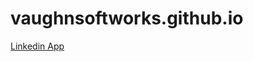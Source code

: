 # vaughnsoftworks.github.io

[Linkedin App](https://www.linkedin.com/oauth/v2/authorization?response_type=code&client_id=86pbx1idwptpn7&redirect_uri=https%3A%2F%2Fdev.example.com%2Fauth%2Flinkedin%2Fcallback&state=fooobar&scope=r_liteprofile%20r_emailaddress%20w_member_social)
